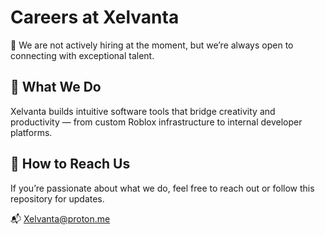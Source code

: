 # Careers at Xelvanta

🚧 We are not actively hiring at the moment, but we’re always open to connecting with exceptional talent.

## 🧠 What We Do
Xelvanta builds intuitive software tools that bridge creativity and productivity — from custom Roblox infrastructure to internal developer platforms.

## 💼 How to Reach Us
If you’re passionate about what we do, feel free to reach out or follow this repository for updates.

📬 [Xelvanta@proton.me](mailto:Xelvanta@proton.me)
